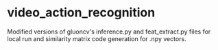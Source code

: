 # video_action_recognition
Modified versions of gluoncv's inference.py and feat_extract.py files for local run and similarity matrix code generation for .npy vectors.
